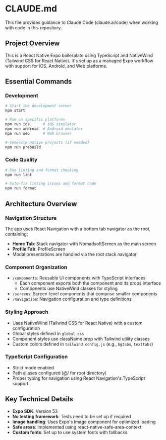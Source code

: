 # CLAUDE.md

This file provides guidance to Claude Code (claude.ai/code) when working with code in this repository.

## Project Overview

This is a React Native Expo boilerplate using TypeScript and NativeWind (Tailwind CSS for React Native). It's set up as a managed Expo workflow with support for iOS, Android, and Web platforms.

## Essential Commands

### Development
```bash
# Start the development server
npm start

# Run on specific platforms
npm run ios      # iOS simulator
npm run android  # Android emulator
npm run web      # Web browser

# Generate native projects (if needed)
npm run prebuild
```

### Code Quality
```bash
# Run linting and format checking
npm run lint

# Auto-fix linting issues and format code
npm run format
```

## Architecture Overview

### Navigation Structure
The app uses React Navigation with a bottom tab navigator as the root, containing:
- **Home Tab**: Stack navigator with NomadsoftScreen as the main screen
- **Profile Tab**: ProfileScreen
- Modal presentations are handled via the root stack navigator

### Component Organization
- `/components`: Reusable UI components with TypeScript interfaces
  - Each component exports both the component and its props interface
  - Components use NativeWind classes for styling
- `/screens`: Screen-level components that compose smaller components
- `/navigation`: Navigation configuration and type definitions

### Styling Approach
- Uses NativeWind (Tailwind CSS for React Native) with a custom configuration
- Global styles defined in `global.css`
- Component styles use className prop with Tailwind utility classes
- Custom colors defined in `tailwind.config.js` (e.g., `bgtabs`, `texttabs`)

### TypeScript Configuration
- Strict mode enabled
- Path aliases configured (@/ for root directory)
- Proper typing for navigation using React Navigation's TypeScript support

## Key Technical Details

- **Expo SDK**: Version 53
- **No testing framework**: Tests need to be set up if required
- **Image handling**: Uses Expo's Image component for optimized loading
- **Safe areas**: Implemented using react-native-safe-area-context
- **Custom fonts**: Set up to use system fonts with fallbacks